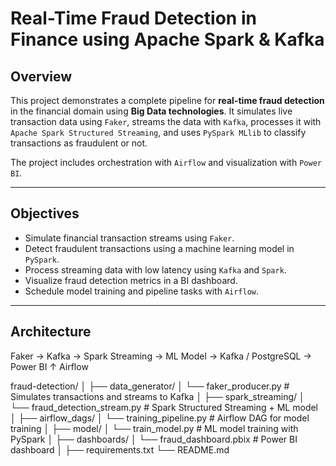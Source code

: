 # Real-Time Fraud Detection in Finance using Apache Spark & Kafka

## Overview

This project demonstrates a complete pipeline for **real-time fraud detection** in the financial domain using **Big Data technologies**. It simulates live transaction data using `Faker`, streams the data with `Kafka`, processes it with `Apache Spark Structured Streaming`, and uses `PySpark MLlib` to classify transactions as fraudulent or not.

The project includes orchestration with `Airflow` and visualization with `Power BI`.

---

## Objectives

- Simulate financial transaction streams using `Faker`.
- Detect fraudulent transactions using a machine learning model in `PySpark`.
- Process streaming data with low latency using `Kafka` and `Spark`.
- Visualize fraud detection metrics in a BI dashboard.
- Schedule model training and pipeline tasks with `Airflow`.

---

## Architecture

Faker → Kafka → Spark Streaming → ML Model → Kafka / PostgreSQL → Power BI ↑ Airflow

fraud-detection/
│
├── data_generator/
│   └── faker_producer.py          # Simulates transactions and streams to Kafka
│
├── spark_streaming/
│   └── fraud_detection_stream.py  # Spark Structured Streaming + ML model
│
├── airflow_dags/
│   └── training_pipeline.py       # Airflow DAG for model training
│
├── model/
│   └── train_model.py             # ML model training with PySpark
│
├── dashboards/
│   └── fraud_dashboard.pbix       # Power BI dashboard
│
├── requirements.txt
└── README.md



